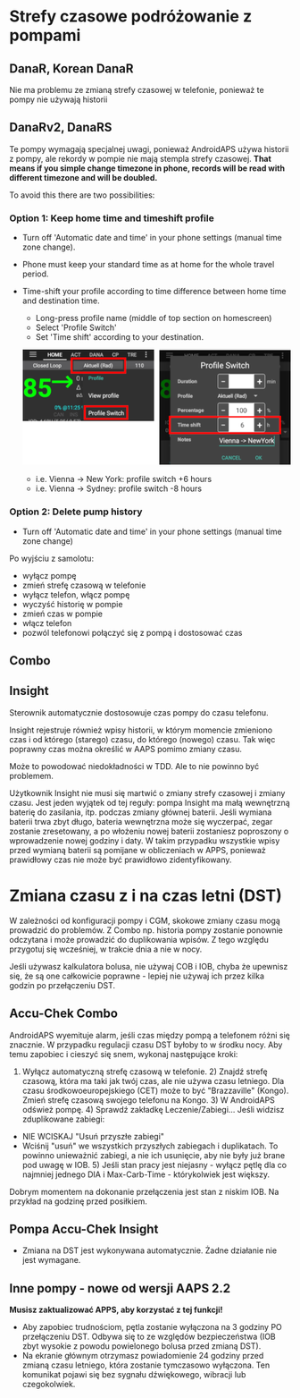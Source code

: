 # Strefy czasowe podróżowanie z pompami

## DanaR, Korean DanaR

Nie ma problemu ze zmianą strefy czasowej w telefonie, ponieważ te pompy nie używają historii

## DanaRv2, DanaRS

Te pompy wymagają specjalnej uwagi, ponieważ AndroidAPS używa historii z pompy, ale rekordy w pompie nie mają stempla strefy czasowej. **That means if you simple change timezone in phone, records will be read with different timezone and will be doubled.**

To avoid this there are two possibilities:

### Option 1: Keep home time and timeshift profile

* Turn off 'Automatic date and time' in your phone settings (manual time zone change).
* Phone must keep your standard time as at home for the whole travel period.
* Time-shift your profile according to time difference between home time and destination time.
   
   * Long-press profile name (middle of top section on homescreen)
   * Select 'Profile Switch'
   * Set 'Time shift' according to your destination.
   
   ![Profile switch with time shift](../images/ProfileSwitchTimeShift2.png)
   
   * i.e. Vienna -> New York: profile switch +6 hours
   * i.e. Vienna -> Sydney: profile switch -8 hours

### Option 2: Delete pump history

* Turn off 'Automatic date and time' in your phone settings (manual time zone change)

Po wyjściu z samolotu:

* wyłącz pompę
* zmień strefę czasową w telefonie
* wyłącz telefon, włącz pompę
* wyczyść historię w pompie
* zmień czas w pompie
* włącz telefon
* pozwól telefonowi połączyć się z pompą i dostosować czas

## Combo

## Insight

Sterownik automatycznie dostosowuje czas pompy do czasu telefonu.

Insight rejestruje również wpisy historii, w którym momencie zmieniono czas i od którego (starego) czasu, do którego (nowego) czasu. Tak więc poprawny czas można określić w AAPS pomimo zmiany czasu.

Może to powodować niedokładności w TDD. Ale to nie powinno być problemem.

Użytkownik Insight nie musi się martwić o zmiany strefy czasowej i zmiany czasu. Jest jeden wyjątek od tej reguły: pompa Insight ma małą wewnętrzną baterię do zasilania, itp. podczas zmiany głównej baterii. Jeśli wymiana baterii trwa zbyt długo, bateria wewnętrzna może się wyczerpać, zegar zostanie zresetowany, a po włożeniu nowej baterii zostaniesz poproszony o wprowadzenie nowej godziny i daty. W takim przypadku wszystkie wpisy przed wymianą baterii są pomijane w obliczeniach w APPS, ponieważ prawidłowy czas nie może być prawidłowo zidentyfikowany.

# Zmiana czasu z i na czas letni (DST)

W zależności od konfiguracji pompy i CGM, skokowe zmiany czasu mogą prowadzić do problemów. Z Combo np. historia pompy zostanie ponownie odczytana i może prowadzić do duplikowania wpisów. Z tego względu przygotuj się wcześniej, w trakcie dnia a nie w nocy.

Jeśli używasz kalkulatora bolusa, nie używaj COB i IOB, chyba że upewnisz się, że są one całkowicie poprawne - lepiej nie używaj ich przez kilka godzin po przełączeniu DST.

## Accu-Chek Combo

AndroidAPS wyemituje alarm, jeśli czas między pompą a telefonem różni się znacznie. W przypadku regulacji czasu DST byłoby to w środku nocy. Aby temu zapobiec i cieszyć się snem, wykonaj następujące kroki:

1) Wyłącz automatyczną strefę czasową w telefonie. 2) Znajdź strefę czasową, która ma taki jak twój czas, ale nie używa czasu letniego. Dla czasu środkowoeuropejskiego (CET) może to być "Brazzaville" (Kongo). Zmień strefę czasową swojego telefonu na Kongo. 3) W AndroidAPS odśwież pompę. 4) Sprawdź zakładkę Leczenie/Zabiegi... Jeśli widzisz zduplikowane zabiegi:

* NIE WCISKAJ "Usuń przyszłe zabiegi"
* Wciśnij "usuń" we wszystkich przyszłych zabiegach i duplikatach. To powinno unieważnić zabiegi, a nie ich usunięcie, aby nie były już brane pod uwagę w IOB. 5) Jeśli stan pracy jest niejasny - wyłącz pętlę dla co najmniej jednego DIA i Max-Carb-Time - którykolwiek jest większy.

Dobrym momentem na dokonanie przełączenia jest stan z niskim IOB. Na przykład na godzinę przed posiłkiem.

## Pompa Accu-Chek Insight

* Zmiana na DST jest wykonywana automatycznie. Żadne działanie nie jest wymagane.

## Inne pompy - nowe od wersji AAPS 2.2

**Musisz zaktualizować APPS, aby korzystać z tej funkcji!**

* Aby zapobiec trudnościom, pętla zostanie wyłączona na 3 godziny PO przełączeniu DST. Odbywa się to ze względów bezpieczeństwa (IOB zbyt wysokie z powodu powielonego bolusa przed zmianą DST).
* Na ekranie głównym otrzymasz powiadomienie 24 godziny przed zmianą czasu letniego, która zostanie tymczasowo wyłączona. Ten komunikat pojawi się bez sygnału dźwiękowego, wibracji lub czegokolwiek.